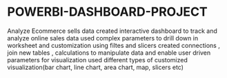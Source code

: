 # POWERBI-DASHBOARD-PROJECT
Analyze Ecommerce sells data created interactive dashboard to track and analyze online sales data
used complex parameters to drill down in worksheet and customization using filtes and slicers
created connections , join new tables , calculations to manipulate data and enable user driven parameters for visualization
used different types of customized visualization(bar chart, line chart, area chart, map, slicers etc)
